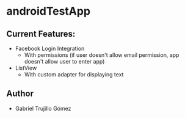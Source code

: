 # androidTestApp

## Current Features:
- Facebook Login Integration
  - With permissions (if user doesn't allow email permission, app doesn't allow user to enter app)
- ListView 
  - With custom adapter for displaying text

## Author
- Gabriel Trujillo Gómez